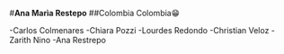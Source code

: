 #**Ana Marìa Restepo**
##Colombia
Colombia:grin:


-Carlos Colmenares
-Chiara Pozzi
-Lourdes Redondo
-Christian Veloz
-Zarith Nino
-Ana Restrepo
